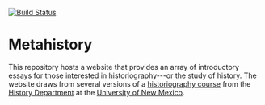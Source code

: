 [![Build Status](https://travis-ci.com/unm-historiography/intro-guide.svg?branch=master)](https://travis-ci.com/unm-historiography/intro-guide)

# Metahistory
This repository hosts a website that provides an array of introductory essays for those interested in historiography---or the study of history. The website draws from several versions of a [historiography course](http://fredgibbs.net/courses/historiography) from the [History Department](http://history.unm.edu) at the [University of New Mexico](http://unm.edu).
